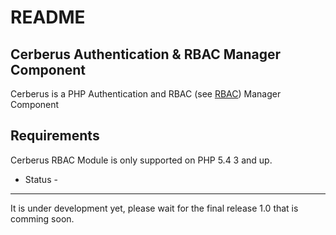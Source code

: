 README
======

Cerberus Authentication & RBAC Manager Component
------------


Cerberus is a PHP Authentication and RBAC (see [RBAC](http://en.wikipedia.org/wiki/Role-based_access_control)) Manager Component

Requirements
------------

Cerberus RBAC Module is only supported on PHP 5.4 3 and up.

- Status -
------------
It is under development yet, please wait for the final release 1.0 that is comming soon.

